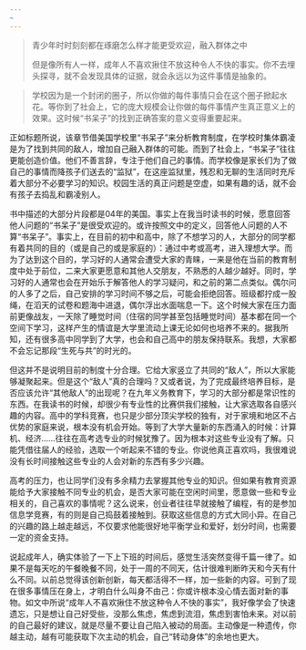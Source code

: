 ```yaml
---
~
---
```



> 青少年时时刻刻都在琢磨怎么样才能更受欢迎，融入群体之中
> 
> 但是像所有人一样，成年人不喜欢揪住不放这种令人不快的事实。你不去埋头探寻，就不会发现具体的证据，就会永远以为这件事情是抽象的。

>学校因为是一个封闭的圈子，所以你做的每件事情只会在这个圈子掀起水花。等你到了社会上，它的庞大规模会让你做的每件事情产生真正意义上的效果。这时候“书呆子”的找到正确答案的意义变得重要起来。


正如标题所说，该章节借美国学校里“书呆子”来分析教育制度，在学校时集体霸凌是为了找到共同的敌人，增加自己融入群体的可能。而到了社会上，“书呆子”往往更能创造价值。他们不善言辞，专注于他们自己的事情。而学校像是家长们为了做自己的事情而降孩子们送去的“监狱”，在这座监狱里，残忍和无聊的生活同时充斥着大部分不必要学习的知识。校园生活的真正问题是空虚，如果有趣的话，就不会有孩子去捣乱和霸凌别人。

书中描述的大部分片段都是04年的美国。事实上在我当时读书的时候，愿意回答他人问题的“书呆子”是很受欢迎的。或许按照文中的定义，回答他人问题的人不算“书呆子”。事实上，在目前的初中和高中，除了不想学习的人，大部分的同学都有着共同的目的（或是自己的或是家庭的）：通过中考或高考，进入理想大学。而为了达到这个目的，学习好的人通常会遭受大家的青睐，一来是他在当前的教育制度中处于前位，二来大家更愿意和其他人交朋友，不熟悉的人越少越好。同时，学习好的人通常也会在开始乐于解答他人的学习疑问，和之前的第二点类似。偶尔问的人多了之后，自己安排的学习时间不够之后，可能会拒绝回答。班级都拧成一股绳，在滔天的试卷和题海中进退，偶尔浮出水面喘息一下。这个时候大家在压力面前更像战友，一天除了睡觉时间（住宿的同学甚至包括睡觉时间）基本都在同一个空间下学习，这样产生的情谊是大学里流动上课无论如何也培养不来的。据我所知，还有很多高中同学到了大学，也会和自己高中的朋友保持联系。我想，大家都不会忘记那段“生死与共”的时光的。

但这并不是说明目前的制度十分合理。它给大家竖立了共同的“敌人”，所以大家能够凝聚起来。但是这个“敌人”真的合理吗？又或者说，为了完成最终培养目标，是否应该允许“其他敌人”的出现呢？在九年义务教育下，学习的大部分都是常识性的东西。在我读书的时候，却很少有专业性的比赛供我们接触，让大家选取各自感兴趣的内容。高中的学科竞赛，也只是少部分顶尖学校的独有，对于家境和地区不占优势的家庭来说，根本没有机会开始。等到了大学大量新的东西涌入的时候：计算机、经济......往往在高考选专业的时候犹豫了。因为根本对这些专业没有了解。只能凭借往届人的经验，选取一个听起来不错的专业。你说他真正喜欢吗，我很难说没有长时间接触这些专业的人会对新的东西有多少兴趣。

高考的压力，也让同学们没有多余精力去掌握其他专业的知识。但如果有教育资源能给予大家接触不同专业的机会，是否大家可能在空闲时间里，愿意做一些和专业相关的，自己喜欢的事情呢？这么说来，创业者往往早就接触了编程，有的是参加信息学竞赛，有的则是自己捣鼓着接触到。获取这些信息的方式大同小异。在自己的兴趣的路上越走越远，不仅要求他能很好地平衡学业和爱好，划分时间，也需要一定的资金支持。

说起成年人，确实体验了一下上下班的时间后，感觉生活突然变得千篇一律了。如果不是每天吃的午餐晚餐不同，处于一周的不同天，估计很难判断昨天和今天有什么不同。以前总觉得该创新创新，每天都活得不一样，加一些新的内容。可到了现在很多事情压在身上，才明白什么叫身不由己：你或许根本没心情去面对新的事物。如文中所说“成年人不喜欢揪住不放这种令人不快的事实”，我好像学会了快速遗忘，只是想让自己好受些，没那么焦虑，焦虑到流泪，焦虑到害怕未来。对以前的自己最好的建议，就是尽量不要让自己陷入被动的局面。主动像是一种遗传，你越主动，越有可能获取下次主动的机会，自己“转动身体”的余地也更大。